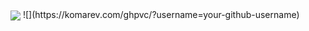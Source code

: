 
<img align="center" src="https://github-readme-stats.vercel.app/api/top-langs/?username=LudoDash&theme=dark">
![](https://komarev.com/ghpvc/?username=your-github-username)
